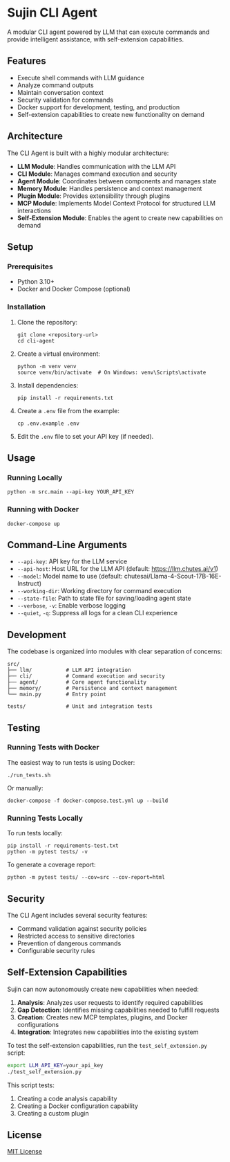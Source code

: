 # Sujin CLI Agent

A modular CLI agent powered by LLM that can execute commands and provide intelligent assistance, with self-extension capabilities.

## Features

- Execute shell commands with LLM guidance
- Analyze command outputs
- Maintain conversation context
- Security validation for commands
- Docker support for development, testing, and production
- Self-extension capabilities to create new functionality on demand

## Architecture

The CLI Agent is built with a highly modular architecture:

- **LLM Module**: Handles communication with the LLM API
- **CLI Module**: Manages command execution and security
- **Agent Module**: Coordinates between components and manages state
- **Memory Module**: Handles persistence and context management
- **Plugin Module**: Provides extensibility through plugins
- **MCP Module**: Implements Model Context Protocol for structured LLM interactions
- **Self-Extension Module**: Enables the agent to create new capabilities on demand

## Setup

### Prerequisites

- Python 3.10+
- Docker and Docker Compose (optional)

### Installation

1. Clone the repository:
   ```
   git clone <repository-url>
   cd cli-agent
   ```

2. Create a virtual environment:
   ```
   python -m venv venv
   source venv/bin/activate  # On Windows: venv\Scripts\activate
   ```

3. Install dependencies:
   ```
   pip install -r requirements.txt
   ```

4. Create a `.env` file from the example:
   ```
   cp .env.example .env
   ```

5. Edit the `.env` file to set your API key (if needed).

## Usage

### Running Locally

```
python -m src.main --api-key YOUR_API_KEY
```

### Running with Docker

```
docker-compose up
```

## Command-Line Arguments

- `--api-key`: API key for the LLM service
- `--api-host`: Host URL for the LLM API (default: https://llm.chutes.ai/v1)
- `--model`: Model name to use (default: chutesai/Llama-4-Scout-17B-16E-Instruct)
- `--working-dir`: Working directory for command execution
- `--state-file`: Path to state file for saving/loading agent state
- `--verbose`, `-v`: Enable verbose logging
- `--quiet`, `-q`: Suppress all logs for a clean CLI experience

## Development

The codebase is organized into modules with clear separation of concerns:

```
src/
├── llm/           # LLM API integration
├── cli/           # Command execution and security
├── agent/         # Core agent functionality
├── memory/        # Persistence and context management
└── main.py        # Entry point

tests/             # Unit and integration tests
```

## Testing

### Running Tests with Docker

The easiest way to run tests is using Docker:

```
./run_tests.sh
```

Or manually:

```
docker-compose -f docker-compose.test.yml up --build
```

### Running Tests Locally

To run tests locally:

```
pip install -r requirements-test.txt
python -m pytest tests/ -v
```

To generate a coverage report:

```
python -m pytest tests/ --cov=src --cov-report=html
```

## Security

The CLI Agent includes several security features:

- Command validation against security policies
- Restricted access to sensitive directories
- Prevention of dangerous commands
- Configurable security rules

## Self-Extension Capabilities

Sujin can now autonomously create new capabilities when needed:

1. **Analysis**: Analyzes user requests to identify required capabilities
2. **Gap Detection**: Identifies missing capabilities needed to fulfill requests
3. **Creation**: Creates new MCP templates, plugins, and Docker configurations
4. **Integration**: Integrates new capabilities into the existing system

To test the self-extension capabilities, run the `test_self_extension.py` script:

```bash
export LLM_API_KEY=your_api_key
./test_self_extension.py
```

This script tests:
1. Creating a code analysis capability
2. Creating a Docker configuration capability
3. Creating a custom plugin

## License

[MIT License](LICENSE)
